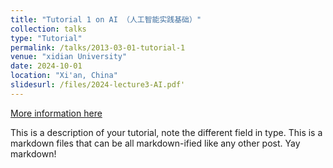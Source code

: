 ```yaml
---
title: "Tutorial 1 on AI （人工智能实践基础）"
collection: talks
type: "Tutorial"
permalink: /talks/2013-03-01-tutorial-1
venue: "xidian University"
date: 2024-10-01
location: "Xi'an, China"
slidesurl: /files/2024-lecture3-AI.pdf'
---
```


[More information here](http://exampleurl.com)

This is a description of your tutorial, note the different field in type. This is a markdown files that can be all markdown-ified like any other post. Yay markdown!
